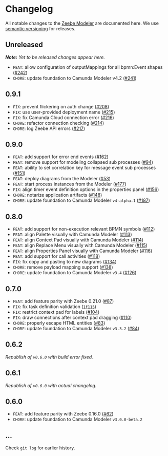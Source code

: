 # Changelog

All notable changes to the [Zeebe Modeler](https://github.com/zeebe-io/zeebe-modeler) are documented here. We use [semantic versioning](http://semver.org/) for releases.

## Unreleased

___Note:__ Yet to be released changes appear here._

* `FEAT`: allow configuration of outputMappings for all bpmn:Event shapes ([#242](https://github.com/zeebe-io/zeebe-modeler/issues/242))
* `CHORE`: update foundation to Camunda Modeler v4.2 ([#241](https://github.com/zeebe-io/zeebe-modeler/issues/241))

## 0.9.1

* `FIX`: prevent flickering on auth change ([#208](https://github.com/zeebe-io/zeebe-modeler/issues/208))
* `FIX`: use user-provided deployment name ([#215](https://github.com/zeebe-io/zeebe-modeler/issues/215))
* `FIX`: fix Camunda Cloud connection error ([#216](https://github.com/zeebe-io/zeebe-modeler/issues/216))
* `CHORE`: refactor connection checking ([#214](https://github.com/zeebe-io/zeebe-modeler/issues/214))
* `CHORE`: log Zeebe API errors ([#217](https://github.com/zeebe-io/zeebe-modeler/issues/217))

## 0.9.0

* `FEAT`: add support for error end events ([#162](https://github.com/zeebe-io/zeebe-modeler/issues/162))
* `FEAT`: remove support for modeling collapsed sub processes ([#94](https://github.com/zeebe-io/zeebe-modeler/issues/94))
* `FEAT`: ability to set correlation key for message event sub processes ([#151](https://github.com/zeebe-io/zeebe-modeler/issues/151))
* `FEAT`: deploy diagrams from the Modeler ([#53](https://github.com/zeebe-io/zeebe-modeler/issues/53))
* `FEAT`: start process instances from the Modeler ([#177](https://github.com/zeebe-io/zeebe-modeler/issues/177))
* `FIX`: align timer event definition options in the properties panel ([#156](https://github.com/zeebe-io/zeebe-modeler/issues/156))
* `CHORE`: notarize application artifacts ([#148](https://github.com/zeebe-io/zeebe-modeler/issues/148))
* `CHORE`: update foundation to Camunda Modeler `v4-alpha.1` ([#187](https://github.com/zeebe-io/zeebe-modeler/issues/187))

## 0.8.0

* `FEAT`: add support for non-execution relevant BPMN symbols ([#112](https://github.com/zeebe-io/zeebe-modeler/issues/112))
* `FEAT`: align Palette visually with Camunda Modeler ([#113](https://github.com/zeebe-io/zeebe-modeler/issues/113))
* `FEAT`: align Context Pad visually with Camunda Modeler ([#114](https://github.com/zeebe-io/zeebe-modeler/issues/114))
* `FEAT`: align Replace Menu visually with Camunda Modeler ([#115](https://github.com/zeebe-io/zeebe-modeler/issues/115))
* `FEAT`: align Properties Panel visually with Camunda Modeler ([#116](https://github.com/zeebe-io/zeebe-modeler/issues/116))
* `FEAT`: add support for call activities ([#118](https://github.com/zeebe-io/zeebe-modeler/issues/118))
* `FIX`: fix copy and pasting to new diagrams ([#134](https://github.com/zeebe-io/zeebe-modeler/issues/134))
* `CHORE`: remove payload mapping support ([#138](https://github.com/zeebe-io/zeebe-modeler/issues/138))
* `CHORE`: update foundation to Camunda Modeler `v3.4` ([#126](https://github.com/zeebe-io/zeebe-modeler/pull/126))

## 0.7.0

* `FEAT`: add feature parity with Zeebe 0.21.0 ([#87](https://github.com/zeebe-io/zeebe-modeler/issues/87))
* `FIX`: fix task definition validation ([`1f115`](https://github.com/zeebe-io/zeebe-modeler/commit/1f115b3e3491320fc1e4f1806d57b20a20b3c7e6))
* `FIX`: restrict context pad for labels ([#104](https://github.com/zeebe-io/zeebe-modeler/issues/104))
* `FIX`: draw connections after context pad dragging ([#110](https://github.com/zeebe-io/zeebe-modeler/issues/110))
* `CHORE`: properly escape HTML entities ([#83](https://github.com/zeebe-io/zeebe-modeler/issues/83))
* `CHORE`: update foundation to Camunda Modeler `v3.3.2` ([#84](https://github.com/zeebe-io/zeebe-modeler/pull/84))

## 0.6.2

_Republish of `v0.6.0` with build error fixed._

## 0.6.1

_Republish of `v0.6.0` with actual changelog._

## 0.6.0

* `FEAT`: add feature parity with Zeebe 0.16.0 ([#62](https://github.com/zeebe-io/zeebe-modeler/pull/62))
* `CHORE`: update foundation to Camunda Modeler `v3.0.0-beta.2`

## ...

Check `git log` for earlier history.
